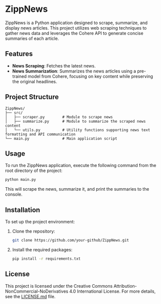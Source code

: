 # ZippNews
ZippNews is a Python application designed to scrape, summarize, and display news articles. This project utilizes web scraping techniques to gather news data and leverages the Cohere API to generate concise summaries of each article.

## Features
- **News Scraping**: Fetches the latest news.
- **News Summarization**: Summarizes the news articles using a pre-trained model from Cohere, focusing on key content while preserving the original headlines.

## Project Structure
```plaintext
ZippNews/
├── src/
│   ├── scraper.py        # Module to scrape news
│   ├── summarize.py      # Module to summarize the scraped news content
│   └── utils.py          # Utility functions supporting news text formatting and API communication
└── main.py               # Main application script
```

## Usage
To run the ZippNews application, execute the following command from the root directory of the project:

```bash
python main.py
```

This will scrape the news, summarize it, and print the summaries to the console.

## Installation

To set up the project environment:

1. Clone the repository:
   ```bash
   git clone https://github.com/your-github/ZippNews.git
   ```
2. Install the required packages:
   ```bash
   pip install -r requirements.txt
   ```

## License
This project is licensed under the Creative Commons Attribution-NonCommercial-NoDerivatives 4.0 International License. For more details, see the [LICENSE.md](LICENSE.md) file.
